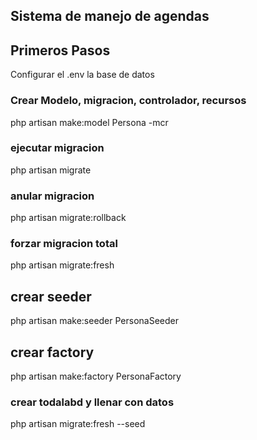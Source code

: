 ## Sistema de manejo de agendas

## Primeros Pasos
Configurar el .env la base de datos

### Crear Modelo, migracion, controlador, recursos

php artisan make:model Persona -mcr


### ejecutar migracion

php artisan migrate

### anular migracion
php artisan migrate:rollback

### forzar migracion total

php artisan migrate:fresh

## crear seeder 
php artisan make:seeder PersonaSeeder

## crear factory
php artisan make:factory PersonaFactory

### crear todalabd y llenar con datos
php artisan migrate:fresh --seed